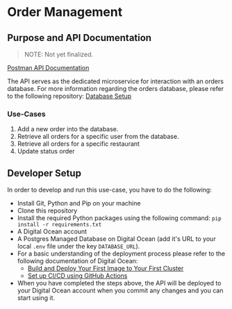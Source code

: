 # Order Management

## Purpose and API Documentation

> NOTE: Not yet finalized.

[Postman API Documentation](https://documenter.getpostman.com/view/19002041/2sAYBbd8uu) 

The API serves as the dedicated microservice for interaction with an orders database. For more information regarding the orders database, please refer to the following repository: [Database Setup](https://github.com/RSO-team2/database_setup)

### Use-Cases

1. Add a new order into the database.
2. Retrieve all orders for a specific user from the database.
3. Retrieve all orders for a specific restaurant
4. Update status order


## Developer Setup

In order to develop and run this use-case, you have to do the following:
- Install Git, Python and Pip on your machine
- Clone this repository
- Install the required Python packages using the following command: `pip install -r requirements.txt`
- A Digital Ocean account
- A Postgres Managed Database on Digital Ocean (add it's URL to your local `.env` file under the key `DATABASE_URL`).
- For a basic understanding of the deployment process please refer to the following documentation of Digital Ocean:
    - [Build and Deploy Your First Image to Your First Cluster](https://docs.digitalocean.com/products/kubernetes/getting-started/deploy-image-to-cluster/)
    - [Set up CI/CD using GitHub Actions](https://docs.digitalocean.com/products/container-registry/how-to/enable-push-to-deploy/)
- When you have completed the steps above, the API will be deployed to your Digital Ocean account when you commit any changes and you can start using it.
